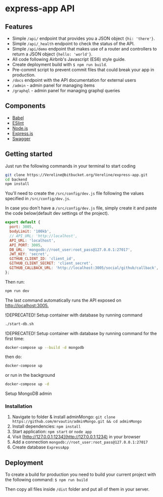 # express-app API

## Features

* Simple `/api/` endpoint that provides you a JSON object `{hi: 'there'}`.
* Simple `/api/_health` endpoint to check the status of the API.
* Simple `/api/demo` endpoint that makes use of a router and controllers to return a JSON object `{hello: 'world'}`.
* All code following Airbnb's Javascript (ES6) style guide.
* Create deployment build with `$ npm run build`.
* Pre-commit script to prevent commit files that could break your app in production.
* `/docs` endpoint with the API documentation for external users
* `/admin` - admin panel for managing items
* `/graphql` - admin panel for managing graphql queries

## Components

* [Babel](https://babeljs.io/)
* [ESlint](https://eslint.org/)
* [Node.js](https://nodejs.org/en/)
* [Express.js](http://expressjs.com/)
* [Swagger](https://swagger.io/)

## Getting started

Just run the following commands in your terminal to start coding

```bash
git clone https://Vereline@bitbucket.org/Vereline/express-app.git
cd backend
npm install
```

You'll need to create the `/src/config/dev.js` file following the values specified in `/src/config/dev.js`.

In case you don't have a `/src/config/dev.js` file, simply create it and paste the code below(default dev settings of the project).

```js
export default {
  port: 3005,
  bodyLimit: '100kb',
  // API_URL: 'http://localhost',
  API_URL: 'localhost',
  API_PORT: 3005,
  DB_URL: 'mongodb://root_user:root_pass@127.0.0.1:27017',
  JWT_KEY: 'secret',
  GITHUB_CLIENT_ID: 'client_id',
  GITHUB_CLIENT_SECRET: 'client_secret',
  GITHUB_CALLBACK_URL: 'http://localhost:3005/social/github/callback',
};
```

Then run:

```bash
npm run dev
```

The last command automatically runs the API exposed on <http://localhost:3005.>

!DEPRECATED! Setup container with database by running command

```bash
./start-db.sh
```

!DEPRECATED! Setup container with database by running command for the first time:

```bash
docker-compose up --build -d mongodb
```

then do:

```bash
docker-compose up
```

or run in the background

```bash
docker-compose up -d
```

Setup MongoDB admin

### Installation

1. Navigate to folder & install adminMongo: `git clone https://github.com/mrvautin/adminMongo.git && cd adminMongo`
2. Install dependencies: `npm install`
3. Start application: `npm start` or `node app`
4. Visit [http://127.0.0.1:1234](http://127.0.0.1:1234) in your browser
5. Add a connection `mongodb://root_user:root_pass@127.0.0.1:27017`
6. Create database `ExpressApp`

## Deployment

To create a build for production you need to build your current project with the following command:
`$ npm run build`

Then copy all files inside `/dist` folder and put all of them in your server.
